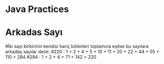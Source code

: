 # Java Practices
# Arkadas Sayı
#İki sayı birbirinin kendisi hariç bölenleri toplamına eşitse bu sayılara arkadaş sayılar denir. 
#220 : 1 + 2 + 4 + 5 + 10 + 11 + 20 + 22 + 44 + 55 + 110 = 284 
#284 : 1 + 2 + 4 + 71 + 142 = 220